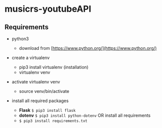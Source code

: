 # musicrs-youtubeAPI 

## Requirements 
- python3 
  - download from [https://www.python.org/](https://www.python.org/)
- create a virtualenv 
  - pip3 install virtualenv (installation)
  - virtualenv venv

- activate virtualenv venv
  - source venv/bin/activate

- install all required packages 
  - **Flask** `$ pip3 install flask`
  - **dotenv** `$ pip3 install python-dotenv`
  OR install all requirements
  - `$ pip3 install requirements.txt`
